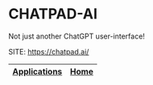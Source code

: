 # CHATPAD-AI

 Not just another ChatGPT user-interface!

 SITE: https://chatpad.ai/

 | [Applications](https://portable-linux-apps.github.io/apps.html) | [Home](https://portable-linux-apps.github.io)
 | --- | --- |
